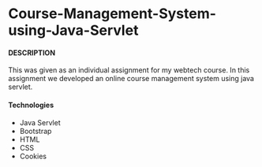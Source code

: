 # Course-Management-System-using-Java-Servlet
#### DESCRIPTION
This was given as an individual assignment for my webtech course. In this assignment we developed an online course management system using java servlet.
#### Technologies
- Java Servlet
- Bootstrap
- HTML
- CSS
- Cookies
